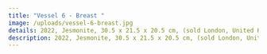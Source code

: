```yaml
---
title: "Vessel 6 - Breast "
image: /uploads/vessel-6-breast.jpg
details: 2022, Jesmonite, 30.5 x 21.5 x 20.5 cm, (sold London, United Kingdom)
description: 2022, Jesmonite, 30.5 x 21.5 x 20.5 cm, (sold London, United Kingdom)
---
```

